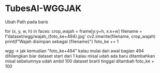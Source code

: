 # TubesAI-WGGJAK


Ubah Path pada baris

for (x, y, w, h) in faces:
                crop_wajah = frame[y:y+h, x:x+w]
                filename = f'dataset/wgg/wajah_{foto_ke+494}.jpg'
                cv2.imwrite(filename, crop_wajah)
                print(f"Wajah disimpan sebagai {filename}")
                foto_ke += 1

wgg -> jak
kemudian "foto_ke+494" kalau mulai dari awal bagian 494 dihilangkan biar dataset start dari 1
kalau misal udah ada baru ditambahkan misal sebelumnya udah ambil 100 dataset
brarti tinggal ditambah foto_ke + 100